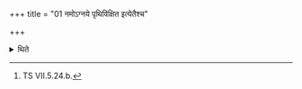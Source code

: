 +++
title = "01 नमोऽग्नये पृथिविक्षित इत्येतैश्च"

+++

<details><summary>थिते</summary>

1. And (the sacrifiicer also stands near the Fire, Wind and Sun) with these formulae (begining with) namo'gnaye pr̥thivikṣite[^1] in accordance with the characteristic mark in the formula (indicating the deity)  

[^1]: TS VII.5.24.b. 
</details>
